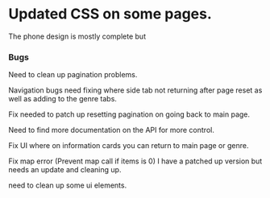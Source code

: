 # Updated CSS on some pages. 
The phone design is mostly complete but
### Bugs
Need to clean up pagination problems.

Navigation bugs need fixing where side tab not returning after page reset as well as adding to the genre tabs.

Fix needed to patch up resetting pagination on going back to main page.

Need to find more documentation on the API for more control.

Fix UI where on information cards you can return to main page or genre.

Fix map error (Prevent map call if items is 0) I have a patched up version but needs an update and cleaning up.

need to clean up some ui elements.
